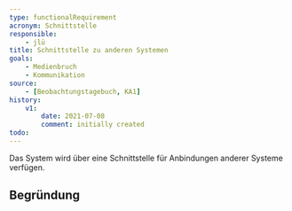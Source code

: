 ```yaml
---
type: functionalRequirement
acronym: Schnittstelle
responsible: 
    - jlü
title: Schnittstelle zu anderen Systemen
goals: 
    - Medienbruch
    - Kommunikation
source:
    - [Beobachtungstagebuch, KA1]
history:
    v1:
        date: 2021-07-08
        comment: initially created
todo: 
---
```

Das System wird über eine Schnittstelle für Anbindungen anderer Systeme verfügen.

## Begründung


